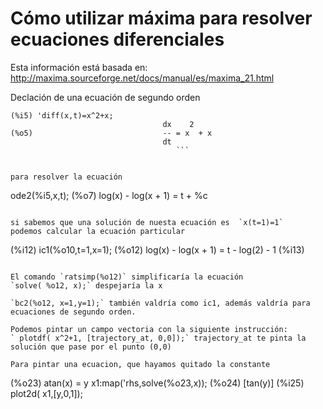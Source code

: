 # Cómo utilizar máxima para resolver ecuaciones diferenciales  

Esta información está basada en: 
http://maxima.sourceforge.net/docs/manual/es/maxima_21.html 


Declación de una ecuación de segundo orden


```
(%i5) 'diff(x,t)=x^2+x;
                                  dx    2
(%o5)                             -- = x  + x
                                  dt
								     ``` 


para resolver la ecuación 
```
 ode2(%i5,x,t);
(%o7)                    log(x) - log(x + 1) = t + %c
```

si sabemos que una solución de nuesta ecuación es  `x(t=1)=1`
podemos calcular la ecuación particular

```
(%i12) ic1(%o10,t=1,x=1);
(%o12)               log(x) - log(x + 1) = t - log(2) - 1
(%i13) 

```

El comando `ratsimp(%o12)` simplificaría la ecuación
`solve( %o12, x);` despejaría la x 

`bc2(%o12, x=1,y=1);` también valdría como ic1, además valdría para ecuaciones de segundo orden.

Podemos pintar un campo vectoria con la siguiente instrucción: 
` plotdf( x^2+1, [trajectory_at, 0,0]);` trajectory_at te pinta la solución que pase por el punto (0,0)

Para pintar una ecuacion, que hayamos quitado la constante

```
(%o23)                            atan(x) = y
 x1:map('rhs,solve(%o23,x));
(%o24)                             [tan(y)]
(%i25) plot2d( x1,[y,0,1]);
```
